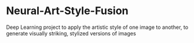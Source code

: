 # Neural-Art-Style-Fusion
Deep Learning project to apply the artistic style of one image to another, to generate visually striking, stylized versions of images
